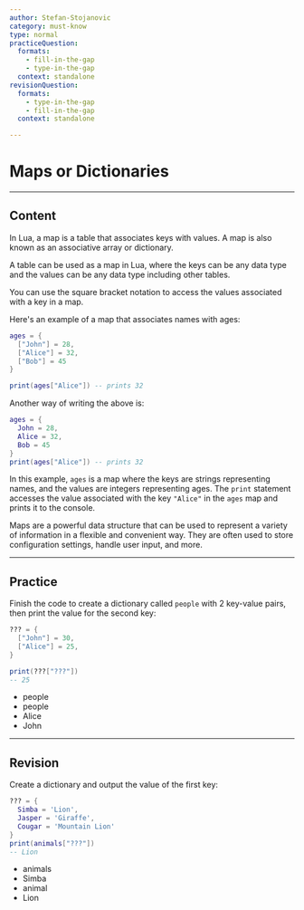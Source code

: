 ```yaml
---
author: Stefan-Stojanovic
category: must-know
type: normal
practiceQuestion:
  formats:
    - fill-in-the-gap
    - type-in-the-gap
  context: standalone
revisionQuestion:
  formats:
    - type-in-the-gap
    - fill-in-the-gap
  context: standalone

---
```


# Maps or Dictionaries

---
## Content

In Lua, a map is a table that associates keys with values. A map is also known as an associative array or dictionary. 

A table can be used as a map in Lua, where the keys can be any data type and the values can be any data type including other tables. 

You can use the square bracket notation to access the values associated with a key in a map.

Here's an example of a map that associates names with ages:
```lua
ages = {
  ["John"] = 28,
  ["Alice"] = 32,
  ["Bob"] = 45
}

print(ages["Alice"]) -- prints 32
```

Another way of writing the above is:
```lua
ages = {
  John = 28,
  Alice = 32,
  Bob = 45
}
print(ages["Alice"]) -- prints 32
```

In this example, `ages` is a map where the keys are strings representing names, and the values are integers representing ages. The `print` statement accesses the value associated with the key `"Alice"` in the `ages` map and prints it to the console.

Maps are a powerful data structure that can be used to represent a variety of information in a flexible and convenient way. They are often used to store configuration settings, handle user input, and more.

---
## Practice

Finish the code to create a dictionary called `people` with 2 key-value pairs, then print the value for the second key:
```lua
??? = {
  ["John"] = 30,
  ["Alice"] = 25,
}

print(???["???"]) 
-- 25
```

- people
- people
- Alice
- John


---
## Revision

Create a dictionary and output the value of the first key:
```lua
??? = {
  Simba = 'Lion',
  Jasper = 'Giraffe',
  Cougar = 'Mountain Lion'
}
print(animals["???"]) 
-- Lion
```

- animals
- Simba
- animal
- Lion
